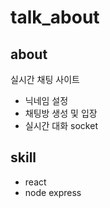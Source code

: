# talk_about

## about

실시간 채팅 사이트

- 닉네임 설정
- 채팅방 생성 및 입장
- 실시간 대화 socket

## skill

- react
- node express
